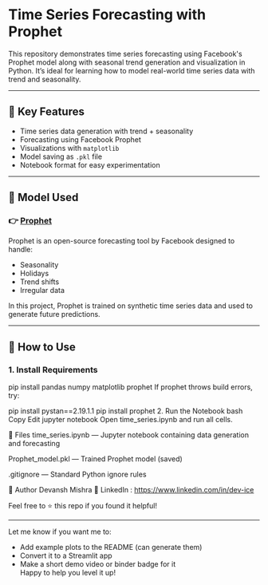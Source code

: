 # Time Series Forecasting with Prophet

This repository demonstrates time series forecasting using Facebook's Prophet model along with seasonal trend generation and visualization in Python. It’s ideal for learning how to model real-world time series data with trend and seasonality.

---

## 📌 Key Features

- Time series data generation with trend + seasonality
- Forecasting using Facebook Prophet
- Visualizations with `matplotlib`
- Model saving as `.pkl` file
- Notebook format for easy experimentation

---

## 🤖 Model Used

### 👉 [Prophet](https://facebook.github.io/prophet/)

Prophet is an open-source forecasting tool by Facebook designed to handle:

- Seasonality
- Holidays
- Trend shifts
- Irregular data

In this project, Prophet is trained on synthetic time series data and used to generate future predictions.

---

## 🧪 How to Use

### 1. Install Requirements


pip install pandas numpy matplotlib prophet
If prophet throws build errors, try:


pip install pystan==2.19.1.1
pip install prophet
2. Run the Notebook
bash
Copy
Edit
jupyter notebook
Open time_series.ipynb and run all cells.

📁 Files
time_series.ipynb — Jupyter notebook containing data generation and forecasting

Prophet_model.pkl — Trained Prophet model (saved)

.gitignore — Standard Python ignore rules

👤 Author
Devansh Mishra
📎 LinkedIn  : https://www.linkedin.com/in/dev-ice

Feel free to ⭐ this repo if you found it helpful!



---

Let me know if you want me to:
- Add example plots to the README (can generate them)
- Convert it to a Streamlit app
- Make a short demo video or binder badge for it  
Happy to help you level it up!








